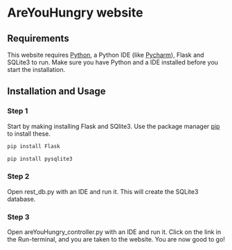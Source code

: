 # AreYouHungry website


## Requirements
This website requires [Python](https://www.python.org/downloads/), a Python IDE (like [Pycharm](https://www.jetbrains.com/pycharm/download/)), Flask and SQLite3 to run. 
Make sure you have Python and a IDE installed before you start the installation.

## Installation and Usage
### Step 1
Start by making installing Flask and SQlite3.
Use the package manager [pip](https://pip.pypa.io/en/stable/) to install these.
```bash
pip install Flask
```
```bash
pip install pysqlite3
```

### Step 2
Open rest_db.py with an IDE and run it. This will create the SQLite3 database.

### Step 3
Open areYouHungry_controller.py with an IDE and run it.
Click on the link in the Run-terminal, and you are taken to the website.
You are now good to go!

